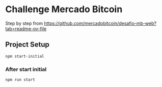 # Challenge Mercado Bitcoin

Step by step from https://github.com/mercadobitcoin/desafio-mb-web?tab=readme-ov-file

## Project Setup

```sh
npm start-initial
```

### After start initial

```sh
npm run start
```